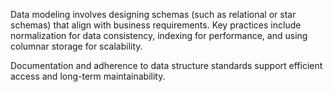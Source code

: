 Data modeling involves designing schemas (such as relational or star schemas) that align with business requirements. Key practices include normalization for data consistency, indexing for performance, and using columnar storage for scalability. 

Documentation and adherence to data structure standards support efficient access and long-term maintainability. 